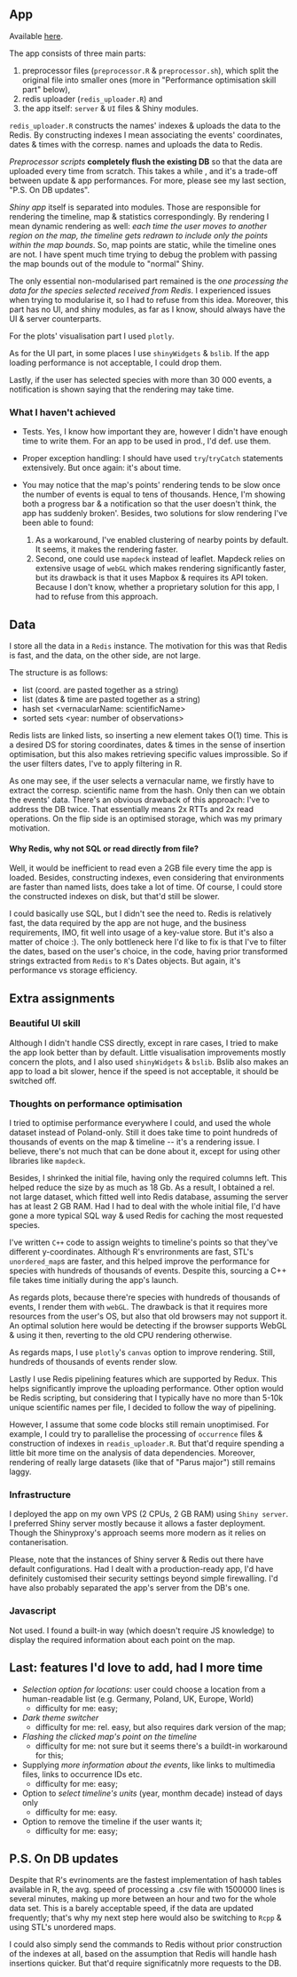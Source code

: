 ## App

Available [here](http://194.87.186.139:3838/sample-apps/eventObserver/).

The app consists of three main parts:
1. preprocessor files (`preprocessor.R` & `preprocessor.sh`), which split the original file into smaller ones (more in "Performance optimisation skill part" below),
2. redis uploader (`redis_uploader.R`) and 
3. the app itself: `server` & `UI` files & Shiny modules. 

`redis_uploader.R` constructs the names' indexes & uploads the data to the Redis. By constructing indexes I mean associating the events' coordinates, dates & times with the corresp. names and uploads the data to Redis.  

*Preprocessor scripts* **completely flush the existing DB** so that the data are uploaded every time from scratch. This takes a while , and it's a trade-off between update & app performances. For more, please see my last section, "P.S. On DB updates".

*Shiny app* itself is separated into modules. Those are responsible for rendering the timeline, map & statistics correspondingly. By rendering I mean dynamic rendering as well: *each time the user moves to another region on the map, the timeline gets redrawn to include only the points within the map bounds*. So, map points are static, while the timeline ones are not. 
I have spent much time trying to debug the problem with passing the map bounds out of the module to "normal" Shiny. 

The only essential non-modularised part remained is the *one processing the data for the species selected received from Redis*. I experienced issues when trying to modularise it, so I had to refuse from this idea. Moreover, this part has no UI, and shiny modules, as far as I know, should always have the UI & server counterparts. 

For the plots' visualisation part I used `plotly`.

As for the UI part, in some places I use `shinyWidgets` & `bslib`. If the app loading performance is not acceptable, I could drop them. 

Lastly, if the user has selected species with more than 30 000 events, a notification is shown saying that the rendering may take time.

### What I haven't achieved
- Tests. Yes, I know how important they are, however I didn't have enough time to write them. For an app to be used in prod., I'd def. use them. 

- Proper exception handling: I should have used `try`/`tryCatch` statements extensively. But once again: it's about time. 

- You may notice that the map's points' rendering tends to be slow once the number of events is equal to tens of thousands. Hence, I'm showing both a progress bar & a notification so that the user doesn't think, the app has suddenly broken'. Besides, two solutions for slow rendering I've been able to found: 
	1. As a workaround, I've enabled clustering of nearby points by default. It seems, it makes the rendering faster.
	2. Second, one could use `mapdeck` instead of leaflet. Mapdeck relies on extensive usage of `webGL` which makes rendering significantly faster, but its drawback is that it uses Mapbox & requires its API token. Because I don't know, whether a proprietary solution for this app, I had to refuse from this approach.  

## Data
I store all the data in a `Redis` instance. The motivation for this was that Redis is fast, and the data, on the other side, are not large.  

The structure is as follows:
- list <scientific name: coordinates> (coord. are pasted together as a string)
- list <scientific name: dateTimes> (dates & time are pasted together as a string)
- hash set <vernacularName: scientificName>
- sorted sets <year: number of observations>

Redis lists are linked lists, so inserting a new element takes O(1) time. This is a desired DS for storing coordinates, dates & times in the sense of insertion optimisation, but this also makes retrieving specific values improssible. So if the user filters dates, I've to apply filtering in R.

As one may see, if the user selects a vernacular name, we firstly have to extract the corresp. scientific name from the hash. Only then can we obtain the events' data. There's an obvious drawback of this approach: I've to address the DB twice. That essentially means 2x RTTs and 2x read operations. On the flip side is an optimised storage, which was my primary motivation. 

#### Why Redis, why not SQL or read directly from file?
Well, it would be inefficient to read even a 2GB file every time the app is loaded. Besides, constructing indexes, even considering that environments are faster than named lists, does take a lot of time. Of course, I could store the constructed indexes on disk, but that'd still be slower. 

I could basically use SQL, but I didn't see the need to. Redis is relatively fast, the data required by the app are not huge, and the business requirements, IMO, fit well into usage of a key-value store. But it's also a matter of choice :).
The only bottleneck here I'd like to fix is that I've to filter the dates, based on the user's choice, in the code, having prior transformed strings extracted from `Redis` to `R`'s Dates objects. But again, it's performance vs storage efficiency. 

## Extra assignments

### Beautiful UI skill
Although I didn't handle CSS directly, except in rare cases, I tried to make the app look better than by default. Little visualisation improvements mostly concern the plots, and I also used `shinyWidgets` & `bslib`. Bslib also makes an app to load a bit slower, hence if the speed is not acceptable, it should be switched off.

### Thoughts on performance optimisation
I tried to optimise performance everywhere I could, and used the whole dataset instead of Poland-only. Still it does take time to point hundreds of thousands of events on the map & timeline -- it's a rendering issue. I believe, there's not much that can be done about it, except for using other libraries like `mapdeck`.

Besides, I shrinked the initial file, having only the required columns left. This helped reduce the size by as much as 18 Gb. As a result, I obtained a rel. not large dataset, which fitted well into Redis database, assuming the server has at least 2 GB RAM. Had I had to deal with the whole initial file, I'd have gone a more typical SQL way & used Redis for caching the most requested species.

I've written `C++` code to assign weights to timeline's points so that they've different y-coordinates. Although R's envrironments are fast, STL's `unordered_map`s are faster, and this helped improve the performance for species with hundreds of thousands of events. Despite this, sourcing a C++ file takes time initially during the app's launch.

As regards plots, because there're species with hundreds of thousands of events, I render them with `webGL`. The drawback is that it requires more resources from the user's OS, but also that old browsers may not support it. An optimal solution here would be detecting if the browser supports WebGL & using it then, reverting to the old CPU rendering otherwise.

As regards maps, I use `plotly`'s `canvas` option to improve rendering. Still, hundreds of thousands of events render slow.

Lastly I use Redis pipelining features which are supported by Redux. This helps significantly improve the uploading performance. Other option would be Redis scripting, but considering that I typically have no more than 5-10k unique scientific names per file, I decided to follow the way of pipelining.

However, I assume that some code blocks still remain unoptimised. For example, I could try to parallelise the processing of `occurrence` files & construction of indexes in `readis_uploader.R`. But that'd require spending a little bit more time on the analysis of data dependencies. Moreover, rendering of really large datasets (like that of "Parus major") still remains laggy. 


### Infrastructure 
I deployed the app on my own VPS (2 CPUs, 2 GB RAM) using `Shiny server`. I preferred Shiny server mostly because it allows a faster deployment. Though the Shinyproxy's approach seems more modern as it relies on contanerisation.

Please, note that the instances of Shiny server & Redis out there have default configurations. Had I dealt with a production-ready app, I'd have definitely customised their security settings beyond simple firewalling. I'd have also probably separated the app's server from the DB's one. 

### Javascript
Not used. I found a built-in way (which doesn't require JS knowledge) to display the required information about each point on the map.

## Last: features I'd love to add, had I more time
- *Selection option for locations*: user could choose a location from a human-readable list (e.g. Germany, Poland, UK, Europe, World)
	- difficulty for me: easy;
- *Dark theme switcher*
	- difficulty for me: rel. easy, but also requires dark version of the map;
- *Flashing the clicked map's point on the timeline* 
	- difficulty for me: not sure but it seems there's a buildt-in workaround for this;
- Supplying *more information about the events*, like links to multimedia files, links to occurrence IDs etc.
	- difficulty for me: easy;
- Option to *select timeline's units* (year, monthm decade) instead of days only
	- difficulty for me: easy.
- Option to remove the timeline if the user wants it;
	- difficulty for me: easy;
	
## P.S. On DB updates

Despite that R's evrinoments are the fastest implementation of hash tables available in R, the avg. speed of processing a .csv file with 1500000 lines is several minutes, making up more between an hour and two for the whole data set. This is a barely acceptable speed, if the data are updated frequently; that's why my next step here would also be switching to `Rcpp` & using STL's unordered maps.

I could also simply send the commands to Redis without prior construction of the indexes at all, based on the assumption that Redis will handle hash insertions quicker. But that'd require significatnly more requests to the DB.
